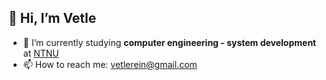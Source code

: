 👋 Hi, I’m Vetle
--------
- 🌱 I’m currently studying **computer engineering - system development** at [NTNU](https://www.ntnu.edu/studies/bidata/admission)
- 📫 How to reach me: vetlerein@gmail.com 

<!---
vetlerein/vetlerein is a ✨ special ✨ repository because its `README.md` (this file) appears on your GitHub profile.
You can click the Preview link to take a look at your changes.
--->
